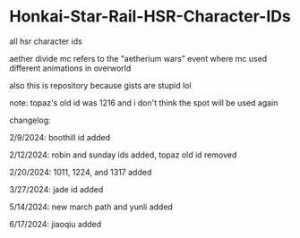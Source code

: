# Honkai-Star-Rail-HSR-Character-IDs
all hsr character ids

aether divide mc refers to the "aetherium wars" event where mc used different animations in overworld

also this is repository because gists are stupid lol

note: topaz's old id was 1216 and i don't think the spot will be used again

changelog:

2/9/2024: boothill id added

2/12/2024: robin and sunday ids added, topaz old id removed

2/20/2024: 1011, 1224, and 1317 added

3/27/2024: jade id added

5/14/2024: new march path and yunli added

6/17/2024: jiaoqiu added
